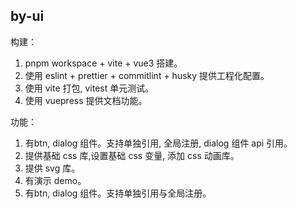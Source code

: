 ## by-ui

构建：

1. pnpm workspace + vite + vue3 搭建。
2. 使用 eslint + prettier + commitlint + husky 提供工程化配置。
3. 使用 vite 打包, vitest 单元测试。
4. 使用 vuepress 提供文档功能。

功能：

1. 有btn, dialog 组件。支持单独引用, 全局注册, dialog 组件 api 引用。
2. 提供基础 css 库,设置基础 css 变量, 添加 css 动画库。
3. 提供 svg 库。
4. 有演示 demo。
5. 有btn, dialog 组件。支持单独引用与全局注册。
